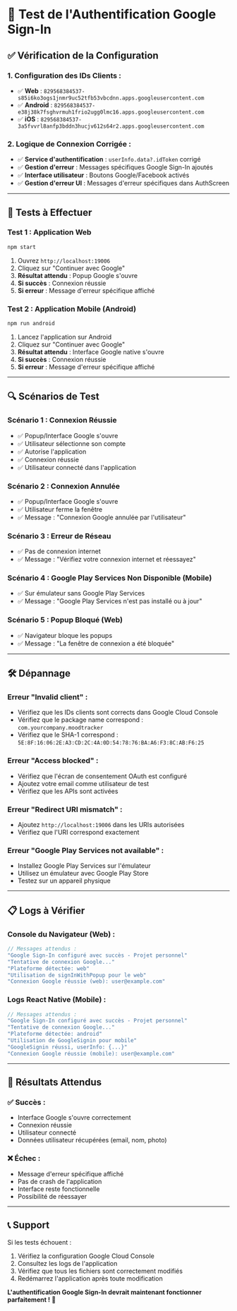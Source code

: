 # 🧪 Test de l'Authentification Google Sign-In

## ✅ **Vérification de la Configuration**

### **1. Configuration des IDs Clients :**
- ✅ **Web** : `829568384537-s85i6ko3ogs1jnmr9uc52tfb53vbcdnn.apps.googleusercontent.com`
- ✅ **Android** : `829568384537-e38j38k7fsghvrmuh1frio2ugg0lmc16.apps.googleusercontent.com`
- ✅ **iOS** : `829568384537-3a5fvvrl8anfp3bddn3hucjv612s64r2.apps.googleusercontent.com`

### **2. Logique de Connexion Corrigée :**
- ✅ **Service d'authentification** : `userInfo.data?.idToken` corrigé
- ✅ **Gestion d'erreur** : Messages spécifiques Google Sign-In ajoutés
- ✅ **Interface utilisateur** : Boutons Google/Facebook activés
- ✅ **Gestion d'erreur UI** : Messages d'erreur spécifiques dans AuthScreen

---

## 🚀 **Tests à Effectuer**

### **Test 1 : Application Web**
```bash
npm start
```
1. Ouvrez `http://localhost:19006`
2. Cliquez sur "Continuer avec Google"
3. **Résultat attendu** : Popup Google s'ouvre
4. **Si succès** : Connexion réussie
5. **Si erreur** : Message d'erreur spécifique affiché

### **Test 2 : Application Mobile (Android)**
```bash
npm run android
```
1. Lancez l'application sur Android
2. Cliquez sur "Continuer avec Google"
3. **Résultat attendu** : Interface Google native s'ouvre
4. **Si succès** : Connexion réussie
5. **Si erreur** : Message d'erreur spécifique affiché

---

## 🔍 **Scénarios de Test**

### **Scénario 1 : Connexion Réussie**
- ✅ Popup/Interface Google s'ouvre
- ✅ Utilisateur sélectionne son compte
- ✅ Autorise l'application
- ✅ Connexion réussie
- ✅ Utilisateur connecté dans l'application

### **Scénario 2 : Connexion Annulée**
- ✅ Popup/Interface Google s'ouvre
- ✅ Utilisateur ferme la fenêtre
- ✅ Message : "Connexion Google annulée par l'utilisateur"

### **Scénario 3 : Erreur de Réseau**
- ✅ Pas de connexion internet
- ✅ Message : "Vérifiez votre connexion internet et réessayez"

### **Scénario 4 : Google Play Services Non Disponible (Mobile)**
- ✅ Sur émulateur sans Google Play Services
- ✅ Message : "Google Play Services n'est pas installé ou à jour"

### **Scénario 5 : Popup Bloqué (Web)**
- ✅ Navigateur bloque les popups
- ✅ Message : "La fenêtre de connexion a été bloquée"

---

## 🛠️ **Dépannage**

### **Erreur "Invalid client" :**
- Vérifiez que les IDs clients sont corrects dans Google Cloud Console
- Vérifiez que le package name correspond : `com.yourcompany.moodtracker`
- Vérifiez que le SHA-1 correspond : `5E:8F:16:06:2E:A3:CD:2C:4A:0D:54:78:76:BA:A6:F3:8C:AB:F6:25`

### **Erreur "Access blocked" :**
- Vérifiez que l'écran de consentement OAuth est configuré
- Ajoutez votre email comme utilisateur de test
- Vérifiez que les APIs sont activées

### **Erreur "Redirect URI mismatch" :**
- Ajoutez `http://localhost:19006` dans les URIs autorisées
- Vérifiez que l'URI correspond exactement

### **Erreur "Google Play Services not available" :**
- Installez Google Play Services sur l'émulateur
- Utilisez un émulateur avec Google Play Store
- Testez sur un appareil physique

---

## 📋 **Logs à Vérifier**

### **Console du Navigateur (Web) :**
```javascript
// Messages attendus :
"Google Sign-In configuré avec succès - Projet personnel"
"Tentative de connexion Google..."
"Plateforme détectée: web"
"Utilisation de signInWithPopup pour le web"
"Connexion Google réussie (web): user@example.com"
```

### **Logs React Native (Mobile) :**
```javascript
// Messages attendus :
"Google Sign-In configuré avec succès - Projet personnel"
"Tentative de connexion Google..."
"Plateforme détectée: android"
"Utilisation de GoogleSignin pour mobile"
"GoogleSignin réussi, userInfo: {...}"
"Connexion Google réussie (mobile): user@example.com"
```

---

## 🎯 **Résultats Attendus**

### **✅ Succès :**
- Interface Google s'ouvre correctement
- Connexion réussie
- Utilisateur connecté
- Données utilisateur récupérées (email, nom, photo)

### **❌ Échec :**
- Message d'erreur spécifique affiché
- Pas de crash de l'application
- Interface reste fonctionnelle
- Possibilité de réessayer

---

## 📞 **Support**

Si les tests échouent :
1. Vérifiez la configuration Google Cloud Console
2. Consultez les logs de l'application
3. Vérifiez que tous les fichiers sont correctement modifiés
4. Redémarrez l'application après toute modification

**L'authentification Google Sign-In devrait maintenant fonctionner parfaitement !** 🚀